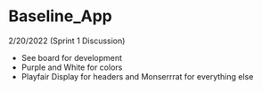 # Baseline_App

2/20/2022 (Sprint 1 Discussion)
 * See board for development
 * Purple and White for colors
 * Playfair Display for headers and Monserrrat for everything else

